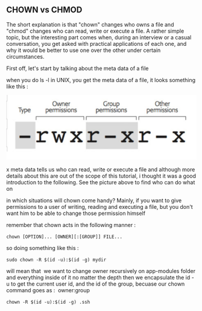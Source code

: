 CHOWN vs CHMOD
-------------

The short explanation is that "chown" changes who owns a file and "chmod" changes who can read, write or execute a file. A rather simple topic, but the interesting part comes when, during an interview or a casual conversation, you get asked with practical applications of each one, and why it would be better to use one over the other under certain circumstances.

First off, let's start by talking about the meta data of a file

when you do ls -l in UNIX, you get the meta data of a file, it looks something like this :

![Tools diagram](./assets/chownchmod.png)


x meta data tells us who can read, write or execute a file and although more details about this are out of the scope of this tutorial, i thought it was a good introduction to the following. See the picture above to find who can do what on 

in which situations will chown come handy?
Mainly, if you want to give permissions to a user of writing, reading and executing a file, but you don't want him to be able to change those permission himself

remember that chown acts in the following manner : 

```
chown [OPTION]... [OWNER][:[GROUP]] FILE...
```

so doing something like this :

```
sudo chown -R $(id -u):$(id -g) mydir
```

will mean that 
we want to change owner recursively on app-modules folder and everything inside of it no matter the depth
then we encapsulate the id -u to get the current user id, and the id of the group, becuase our chown command goes as : 
owner:group

```
chown -R $(id -u):$(id -g) .ssh
```